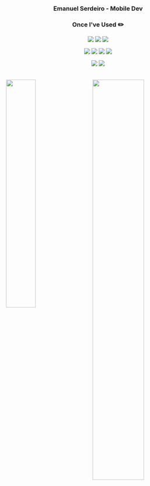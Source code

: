 <div align="center">  
  <br>

  ### Emanuel Serdeiro - Mobile Dev 
 
  
  ### Once I've Used ✏️
  <img src="https://img.shields.io/badge/Kotlin-00599C?style=flat-square&logo=Kotlin&logoColor=white"/></a>
  <img src="https://img.shields.io/badge/Dart-00599C?style=flat-square&logo=Dart&logoColor=white"/></a>
  <img src="https://img.shields.io/badge/Flutter-3776AB?style=flat-square&logo=flutter&logoColor=white"/></a>

  <img src="https://img.shields.io/badge/JavaScript-F7DF1E?style=flat-square&logo=javascript&logoColor=white"/></a>
  <img src="https://img.shields.io/badge/TypeScript-007ACC?style=flat-square&logo=typescript&logoColor=white"/></a>
  <img src="https://img.shields.io/badge/Node.JS-43853D?style=flat-square&logo=node.js&logoColor=white"/></a>
  <img src="https://img.shields.io/badge/nestjs-%23E0234E.svg?style=flat-square&logo=Nest.js&logoColor=white"/></a>
  
  <img src="https://img.shields.io/badge/GitHub-181717?style=flat-square&logo=github&logoColor=white"/>
  <img src="https://img.shields.io/badge/Git-F05032?style=flat-square&logo=git&logoColor=white"/>
</div>

  <br>
<div>
  <br>
   <img align="left" width=40% src="https://github-readme-stats.vercel.app/api/top-langs/?username=eserdeiro&theme=dark&layout=compact&langs_count=10"/>
   <img align="right" width="53%" src="https://github-readme-stats.vercel.app/api?username=eserdeiro&show_icons=true&theme=dark&hide="/>
</div>

   <br>
   
<br/>
